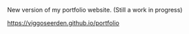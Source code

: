 New version of my portfolio website. (Still a work in progress)

https://viggoseerden.github.io/portfolio
